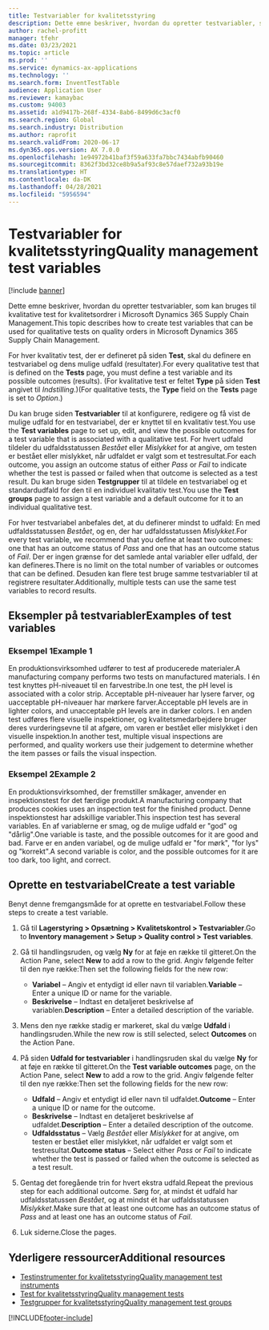 ```yaml
---
title: Testvariabler for kvalitetsstyring
description: Dette emne beskriver, hvordan du opretter testvariabler, som kan bruges til kvalitative test for kvalitetsordrer i Microsoft Dynamics 365 Supply Chain Management.
author: rachel-profitt
manager: tfehr
ms.date: 03/23/2021
ms.topic: article
ms.prod: ''
ms.service: dynamics-ax-applications
ms.technology: ''
ms.search.form: InventTestTable
audience: Application User
ms.reviewer: kamaybac
ms.custom: 94003
ms.assetid: a1d9417b-268f-4334-8ab6-8499d6c3acf0
ms.search.region: Global
ms.search.industry: Distribution
ms.author: raprofit
ms.search.validFrom: 2020-06-17
ms.dyn365.ops.version: AX 7.0.0
ms.openlocfilehash: 1e94972b41baf3f59a633fa7bbc7434abfb90460
ms.sourcegitcommit: 8362f3bd32ce8b9a5af93c8e57daef732a93b19e
ms.translationtype: HT
ms.contentlocale: da-DK
ms.lasthandoff: 04/28/2021
ms.locfileid: "5956594"
---
```

# <a name="quality-management-test-variables"></a><span data-ttu-id="db6bb-103">Testvariabler for kvalitetsstyring</span><span class="sxs-lookup"><span data-stu-id="db6bb-103">Quality management test variables</span></span>

[!include [banner](../includes/banner.md)]

<span data-ttu-id="db6bb-104">Dette emne beskriver, hvordan du opretter testvariabler, som kan bruges til kvalitative test for kvalitetsordrer i Microsoft Dynamics 365 Supply Chain Management.</span><span class="sxs-lookup"><span data-stu-id="db6bb-104">This topic describes how to create test variables that can be used for qualitative tests on quality orders in Microsoft Dynamics 365 Supply Chain Management.</span></span>

<span data-ttu-id="db6bb-105">For hver kvalitativ test, der er defineret på siden **Test**, skal du definere en testvariabel og dens mulige udfald (resultater).</span><span class="sxs-lookup"><span data-stu-id="db6bb-105">For every qualitative test that is defined on the **Tests** page, you must define a test variable and its possible outcomes (results).</span></span> <span data-ttu-id="db6bb-106">(For kvalitative test er feltet **Type** på siden **Test** angivet til *Indstilling*.)</span><span class="sxs-lookup"><span data-stu-id="db6bb-106">(For qualitative tests, the **Type** field on the **Tests** page is set to *Option*.)</span></span>

<span data-ttu-id="db6bb-107">Du kan bruge siden **Testvariabler** til at konfigurere, redigere og få vist de mulige udfald for en testvariabel, der er knyttet til en kvalitativ test.</span><span class="sxs-lookup"><span data-stu-id="db6bb-107">You use the **Test variables** page to set up, edit, and view the possible outcomes for a test variable that is associated with a qualitative test.</span></span> <span data-ttu-id="db6bb-108">For hvert udfald tildeler du udfaldsstatussen *Bestået* eller *Mislykket* for at angive, om testen er bestået eller mislykket, når udfaldet er valgt som et testresultat.</span><span class="sxs-lookup"><span data-stu-id="db6bb-108">For each outcome, you assign an outcome status of either *Pass* or *Fail* to indicate whether the test is passed or failed when that outcome is selected as a test result.</span></span> <span data-ttu-id="db6bb-109">Du kan bruge siden **Testgrupper** til at tildele en testvariabel og et standardudfald for den til en individuel kvalitativ test.</span><span class="sxs-lookup"><span data-stu-id="db6bb-109">You use the **Test groups** page to assign a test variable and a default outcome for it to an individual qualitative test.</span></span>

<span data-ttu-id="db6bb-110">For hver testvariabel anbefales det, at du definerer mindst to udfald: En med udfaldsstatussen *Bestået*, og en, der har udfaldsstatussen *Mislykket*.</span><span class="sxs-lookup"><span data-stu-id="db6bb-110">For every test variable, we recommend that you define at least two outcomes: one that has an outcome status of *Pass* and one that has an outcome status of *Fail*.</span></span> <span data-ttu-id="db6bb-111">Der er ingen grænse for det samlede antal variabler eller udfald, der kan defineres.</span><span class="sxs-lookup"><span data-stu-id="db6bb-111">There is no limit on the total number of variables or outcomes that can be defined.</span></span> <span data-ttu-id="db6bb-112">Desuden kan flere test bruge samme testvariabler til at registrere resultater.</span><span class="sxs-lookup"><span data-stu-id="db6bb-112">Additionally, multiple tests can use the same test variables to record results.</span></span>

## <a name="examples-of-test-variables"></a><span data-ttu-id="db6bb-113">Eksempler på testvariabler</span><span class="sxs-lookup"><span data-stu-id="db6bb-113">Examples of test variables</span></span>

### <a name="example-1"></a><span data-ttu-id="db6bb-114">Eksempel 1</span><span class="sxs-lookup"><span data-stu-id="db6bb-114">Example 1</span></span>

<span data-ttu-id="db6bb-115">En produktionsvirksomhed udfører to test af producerede materialer.</span><span class="sxs-lookup"><span data-stu-id="db6bb-115">A manufacturing company performs two tests on manufactured materials.</span></span> <span data-ttu-id="db6bb-116">I én test knyttes pH-niveauet til en farvestribe.</span><span class="sxs-lookup"><span data-stu-id="db6bb-116">In one test, the pH level is associated with a color strip.</span></span> <span data-ttu-id="db6bb-117">Acceptable pH-niveauer har lysere farver, og uacceptable pH-niveauer har mørkere farver.</span><span class="sxs-lookup"><span data-stu-id="db6bb-117">Acceptable pH levels are in lighter colors, and unacceptable pH levels are in darker colors.</span></span> <span data-ttu-id="db6bb-118">I en anden test udføres flere visuelle inspektioner, og kvalitetsmedarbejdere bruger deres vurderingsevne til at afgøre, om varen er bestået eller mislykket i den visuelle inspektion.</span><span class="sxs-lookup"><span data-stu-id="db6bb-118">In another test, multiple visual inspections are performed, and quality workers use their judgement to determine whether the item passes or fails the visual inspection.</span></span>

### <a name="example-2"></a><span data-ttu-id="db6bb-119">Eksempel 2</span><span class="sxs-lookup"><span data-stu-id="db6bb-119">Example 2</span></span>

<span data-ttu-id="db6bb-120">En produktionsvirksomhed, der fremstiller småkager, anvender en inspektionstest for det færdige produkt.</span><span class="sxs-lookup"><span data-stu-id="db6bb-120">A manufacturing company that produces cookies uses an inspection test for the finished product.</span></span> <span data-ttu-id="db6bb-121">Denne inspektionstest har adskillige variabler.</span><span class="sxs-lookup"><span data-stu-id="db6bb-121">This inspection test has several variables.</span></span> <span data-ttu-id="db6bb-122">En af variablerne er smag, og de mulige udfald er "god" og "dårlig".</span><span class="sxs-lookup"><span data-stu-id="db6bb-122">One variable is taste, and the possible outcomes for it are good and bad.</span></span> <span data-ttu-id="db6bb-123">Farve er en anden variabel, og de mulige udfald er "for mørk", "for lys" og "korrekt".</span><span class="sxs-lookup"><span data-stu-id="db6bb-123">A second variable is color, and the possible outcomes for it are too dark, too light, and correct.</span></span>

## <a name="create-a-test-variable"></a><span data-ttu-id="db6bb-124">Oprette en testvariabel</span><span class="sxs-lookup"><span data-stu-id="db6bb-124">Create a test variable</span></span>

<span data-ttu-id="db6bb-125">Benyt denne fremgangsmåde for at oprette en testvariabel.</span><span class="sxs-lookup"><span data-stu-id="db6bb-125">Follow these steps to create a test variable.</span></span>

1. <span data-ttu-id="db6bb-126">Gå til **Lagerstyring \> Opsætning \> Kvalitetskontrol \> Testvariabler**.</span><span class="sxs-lookup"><span data-stu-id="db6bb-126">Go to **Inventory management \> Setup \> Quality control \> Test variables**.</span></span>
1. <span data-ttu-id="db6bb-127">Gå til handlingsruden, og vælg **Ny** for at føje en række til gitteret.</span><span class="sxs-lookup"><span data-stu-id="db6bb-127">On the Action Pane, select **New** to add a row to the grid.</span></span> <span data-ttu-id="db6bb-128">Angiv følgende felter til den nye række:</span><span class="sxs-lookup"><span data-stu-id="db6bb-128">Then set the following fields for the new row:</span></span>

    - <span data-ttu-id="db6bb-129">**Variabel** – Angiv et entydigt id eller navn til variablen.</span><span class="sxs-lookup"><span data-stu-id="db6bb-129">**Variable** – Enter a unique ID or name for the variable.</span></span>
    - <span data-ttu-id="db6bb-130">**Beskrivelse** – Indtast en detaljeret beskrivelse af variablen.</span><span class="sxs-lookup"><span data-stu-id="db6bb-130">**Description** – Enter a detailed description of the variable.</span></span>

1. <span data-ttu-id="db6bb-131">Mens den nye række stadig er markeret, skal du vælge **Udfald** i handlingsruden.</span><span class="sxs-lookup"><span data-stu-id="db6bb-131">While the new row is still selected, select **Outcomes** on the Action Pane.</span></span>
1. <span data-ttu-id="db6bb-132">På siden **Udfald for testvariabler** i handlingsruden skal du vælge **Ny** for at føje en række til gitteret.</span><span class="sxs-lookup"><span data-stu-id="db6bb-132">On the **Test variable outcomes** page, on the Action Pane, select **New** to add a row to the grid.</span></span> <span data-ttu-id="db6bb-133">Angiv følgende felter til den nye række:</span><span class="sxs-lookup"><span data-stu-id="db6bb-133">Then set the following fields for the new row:</span></span>

    - <span data-ttu-id="db6bb-134">**Udfald** – Angiv et entydigt id eller navn til udfaldet.</span><span class="sxs-lookup"><span data-stu-id="db6bb-134">**Outcome** – Enter a unique ID or name for the outcome.</span></span>
    - <span data-ttu-id="db6bb-135">**Beskrivelse** – Indtast en detaljeret beskrivelse af udfaldet.</span><span class="sxs-lookup"><span data-stu-id="db6bb-135">**Description** – Enter a detailed description of the outcome.</span></span>
    - <span data-ttu-id="db6bb-136">**Udfaldsstatus** – Vælg *Bestået* eller *Mislykket* for at angive, om testen er bestået eller mislykket, når udfaldet er valgt som et testresultat.</span><span class="sxs-lookup"><span data-stu-id="db6bb-136">**Outcome status** – Select either *Pass* or *Fail* to indicate whether the test is passed or failed when the outcome is selected as a test result.</span></span>

1. <span data-ttu-id="db6bb-137">Gentag det foregående trin for hvert ekstra udfald.</span><span class="sxs-lookup"><span data-stu-id="db6bb-137">Repeat the previous step for each additional outcome.</span></span> <span data-ttu-id="db6bb-138">Sørg for, at mindst ét udfald har udfaldsstatussen *Bestået*, og at mindst ét har udfaldsstatussen *Mislykket*.</span><span class="sxs-lookup"><span data-stu-id="db6bb-138">Make sure that at least one outcome has an outcome status of *Pass* and at least one has an outcome status of *Fail*.</span></span>
1. <span data-ttu-id="db6bb-139">Luk siderne.</span><span class="sxs-lookup"><span data-stu-id="db6bb-139">Close the pages.</span></span>

## <a name="additional-resources"></a><span data-ttu-id="db6bb-140">Yderligere ressourcer</span><span class="sxs-lookup"><span data-stu-id="db6bb-140">Additional resources</span></span>

- [<span data-ttu-id="db6bb-141">Testinstrumenter for kvalitetsstyring</span><span class="sxs-lookup"><span data-stu-id="db6bb-141">Quality management test instruments</span></span>](quality-test-instruments.md)
- [<span data-ttu-id="db6bb-142">Test for kvalitetsstyring</span><span class="sxs-lookup"><span data-stu-id="db6bb-142">Quality management tests</span></span>](quality-tests.md)
- [<span data-ttu-id="db6bb-143">Testgrupper for kvalitetsstyring</span><span class="sxs-lookup"><span data-stu-id="db6bb-143">Quality management test groups</span></span>](quality-test-groups.md)

[!INCLUDE[footer-include](../../includes/footer-banner.md)]

